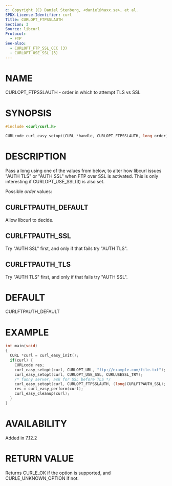 ```yaml
---
c: Copyright (C) Daniel Stenberg, <daniel@haxx.se>, et al.
SPDX-License-Identifier: curl
Title: CURLOPT_FTPSSLAUTH
Section: 3
Source: libcurl
Protocol:
  - FTP
See-also:
  - CURLOPT_FTP_SSL_CCC (3)
  - CURLOPT_USE_SSL (3)
---
```


# NAME

CURLOPT_FTPSSLAUTH - order in which to attempt TLS vs SSL

# SYNOPSIS

~~~c
#include <curl/curl.h>

CURLcode curl_easy_setopt(CURL *handle, CURLOPT_FTPSSLAUTH, long order);
~~~

# DESCRIPTION

Pass a long using one of the values from below, to alter how libcurl issues
"AUTH TLS" or "AUTH SSL" when FTP over SSL is activated. This is only
interesting if CURLOPT_USE_SSL(3) is also set.

Possible *order* values:

## CURLFTPAUTH_DEFAULT

Allow libcurl to decide.

## CURLFTPAUTH_SSL

Try "AUTH SSL" first, and only if that fails try "AUTH TLS".

## CURLFTPAUTH_TLS

Try "AUTH TLS" first, and only if that fails try "AUTH SSL".

# DEFAULT

CURLFTPAUTH_DEFAULT

# EXAMPLE

~~~c
int main(void)
{
  CURL *curl = curl_easy_init();
  if(curl) {
    CURLcode res;
    curl_easy_setopt(curl, CURLOPT_URL, "ftp://example.com/file.txt");
    curl_easy_setopt(curl, CURLOPT_USE_SSL, CURLUSESSL_TRY);
    /* funny server, ask for SSL before TLS */
    curl_easy_setopt(curl, CURLOPT_FTPSSLAUTH, (long)CURLFTPAUTH_SSL);
    res = curl_easy_perform(curl);
    curl_easy_cleanup(curl);
  }
}
~~~

# AVAILABILITY

Added in 7.12.2

# RETURN VALUE

Returns CURLE_OK if the option is supported, and CURLE_UNKNOWN_OPTION if not.
